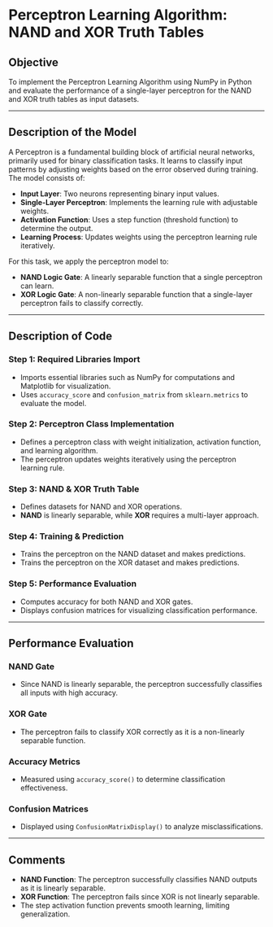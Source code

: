 # Perceptron Learning Algorithm: NAND and XOR Truth Tables

## Objective
To implement the Perceptron Learning Algorithm using NumPy in Python and evaluate the performance of a single-layer perceptron for the NAND and XOR truth tables as input datasets.

---

## Description of the Model

A Perceptron is a fundamental building block of artificial neural networks, primarily used for binary classification tasks. It learns to classify input patterns by adjusting weights based on the error observed during training. The model consists of:

- **Input Layer**: Two neurons representing binary input values.
- **Single-Layer Perceptron**: Implements the learning rule with adjustable weights.
- **Activation Function**: Uses a step function (threshold function) to determine the output.
- **Learning Process**: Updates weights using the perceptron learning rule iteratively.

For this task, we apply the perceptron model to:

- **NAND Logic Gate**: A linearly separable function that a single perceptron can learn.
- **XOR Logic Gate**: A non-linearly separable function that a single-layer perceptron fails to classify correctly.

---

## Description of Code

### Step 1: Required Libraries Import
- Imports essential libraries such as NumPy for computations and Matplotlib for visualization.
- Uses `accuracy_score` and `confusion_matrix` from `sklearn.metrics` to evaluate the model.

### Step 2: Perceptron Class Implementation
- Defines a perceptron class with weight initialization, activation function, and learning algorithm.
- The perceptron updates weights iteratively using the perceptron learning rule.

### Step 3: NAND & XOR Truth Table
- Defines datasets for NAND and XOR operations.
- **NAND** is linearly separable, while **XOR** requires a multi-layer approach.

### Step 4: Training & Prediction
- Trains the perceptron on the NAND dataset and makes predictions.
- Trains the perceptron on the XOR dataset and makes predictions.

### Step 5: Performance Evaluation
- Computes accuracy for both NAND and XOR gates.
- Displays confusion matrices for visualizing classification performance.

---

## Performance Evaluation

### NAND Gate
- Since NAND is linearly separable, the perceptron successfully classifies all inputs with high accuracy.

### XOR Gate
- The perceptron fails to classify XOR correctly as it is a non-linearly separable function.

### Accuracy Metrics
- Measured using `accuracy_score()` to determine classification effectiveness.

### Confusion Matrices
- Displayed using `ConfusionMatrixDisplay()` to analyze misclassifications.

---

## Comments

- **NAND Function**: The perceptron successfully classifies NAND outputs as it is linearly separable.
- **XOR Function**: The perceptron fails since XOR is not linearly separable.
- The step activation function prevents smooth learning, limiting generalization.
